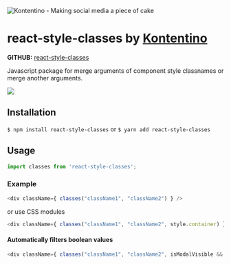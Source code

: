 ![Kontentino - Making social media a piece of cake](https://static.kontentino.com/img/logo/logo.svg)

# react-style-classes by [Kontentino](https://www.kontentino.com/)

**GITHUB:** [react-style-classes](https://github.com/kontentino/react-style-classes)

Javascript package for merge arguments of component style classnames or merge another arguments.

![](https://github.com/kontentino/react-style-classes/workflows/Test/badge.svg)

## Installation
`$ npm install react-style-classes`
or
`$ yarn add react-style-classes`

## Usage
```javascript
import classes from 'react-style-classes';
```

### Example
```javascript
<div className={ classes("className1", "className2") } />
```
or use CSS modules
```javascript
<div className={ classes("className1", "className2", style.container) } />
```

#### Automatically filters boolean values
```javascript
<div className={ classes("className1", "className2", isModalVisible && style.modalWrapperVisible) } />
```
